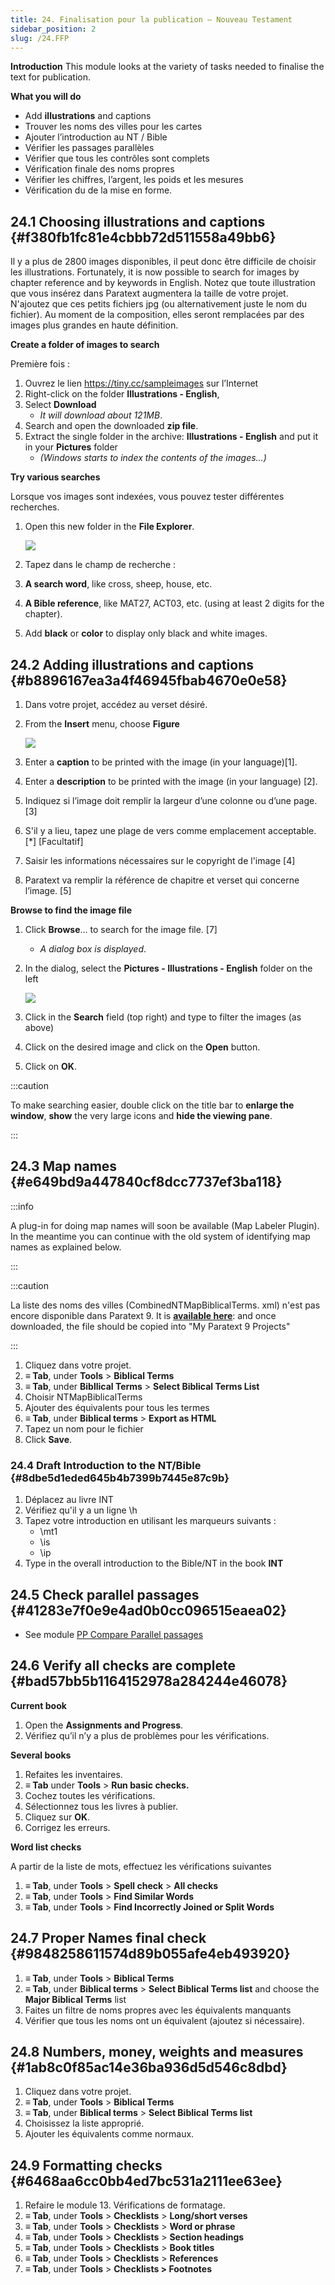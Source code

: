 ```yaml
---
title: 24. Finalisation pour la publication – Nouveau Testament
sidebar_position: 2
slug: /24.FFP
---
```


**Introduction**
This module looks at the variety of tasks needed to finalise the text for publication.

**What you will do**

- Add **illustrations** and captions
- Trouver les noms des villes pour les cartes
- Ajouter l’introduction au NT / Bible
- Vérifier les passages parallèles
- Vérifier que tous les contrôles sont complets
- Vérification finale des noms propres
- Vérifier les chiffres, l’argent, les poids et les mesures
- Vérification du de la mise en forme.

## 24.1 Choosing illustrations and captions {#f380fb1fc81e4cbbb72d511558a49bb6}

Il y a plus de 2800 images disponibles, il peut donc être difficile de choisir les illustrations. Fortunately, it is now possible to search for images by chapter reference and by keywords in English. Notez que toute illustration que vous insérez dans Paratext augmentera la taille de votre projet. N'ajoutez que ces petits fichiers jpg (ou alternativement juste le nom du fichier). Au moment de la composition, elles seront remplacées par des images plus grandes en haute définition.

**Create a folder of images to search**

Première fois :

1. Ouvrez le lien https://tiny.cc/sampleimages sur l’Internet
2. Right-click on the folder **Illustrations - English**,
3. Select **Download**
   - _It will download about 121MB_.
4. Search and open the downloaded **zip file**.
5. Extract the single folder in the archive: **Illustrations - English** and put it in your **Pictures** folder
   - _(Windows starts to index the contents of the images…)_

**Try various searches**

Lorsque vos images sont indexées, vous pouvez tester différentes recherches.

1. Open this new folder in the **File Explorer**.

   ![](./1562812922.png)

2. Tapez dans le champ de recherche :

3. **A search word**, like cross, sheep, house, etc.

4. **A Bible reference**, like MAT27, ACT03, etc. (using at least 2 digits for the chapter).

5. Add **black** or **color** to display only black and white images.

## 24.2 Adding illustrations and captions {#b8896167ea3a4f46945fbab4670e0e58}

1. Dans votre projet, accédez au verset désiré.

2. From the **Insert** menu, choose **Figure**

   ![](./1502129098.png)

3. Enter a **caption** to be printed with the image (in your language)[1].

4. Enter a **description** to be printed with the image (in your language) [2].

5. Indiquez si l’image doit remplir la largeur d’une colonne ou d’une page. [3]

6. S'il y a lieu, tapez une plage de vers comme emplacement acceptable. [\*] [Facultatif]

7. Saisir les informations nécessaires sur le copyright de l'image [4]

8. Paratext va remplir la référence de chapitre et verset qui concerne l’image. [5]

**Browse to find the image file**

1. Click **Browse**… to search for the image file. [7]
   - _A dialog box is displayed_.

2. In the dialog, select the **Pictures - Illustrations - English** folder on the left

   ![](./1785863083.png)

3. Click in the **Search** field (top right) and type to filter the images (as above)

4. Click on the desired image and click on the **Open** button.

5. Click on **OK**.

:::caution

To make searching easier, double click on the title bar to **enlarge the window**, **show** the very large icons and **hide the viewing pane**.

:::

## 24.3 Map names {#e649bd9a447840cf8dcc7737ef3ba118}

:::info

A plug-in for doing map names will soon be available (Map Labeler Plugin). In the meantime you can continue with the old system of identifying map names as explained below.

:::

:::caution

La liste des noms des villes (CombinedNTMapBiblicalTerms. xml) n'est pas encore disponible dans Paratext 9. It is [**available here**](pathname:///img/CombinedNTMapBiblicalTerms.xml): and once downloaded, the file should be copied into "My Paratext 9 Projects"

:::

1. Cliquez dans votre projet.
2. **≡ Tab**, under **Tools** &gt; **Biblical Terms**
3. **≡ Tab**, under **Bibllical Terms** &gt; **Select Biblical Terms List**
4. Choisir NTMapBiblicalTerms
5. Ajouter des équivalents pour tous les termes
6. **≡ Tab**, under **Biblical terms** &gt; **Export as HTML**
7. Tapez un nom pour le fichier
8. Click **Save**.

### 24.4 Draft Introduction to the NT/Bible {#8dbe5d1eded645b4b7399b7445e87c9b}

1. Déplacez au livre INT
2. Vérifiez qu'il y a un ligne \\h
3. Tapez votre introduction en utilisant les marqueurs suivants :
   - \mt1
   - \is
   - \ip
4. Type in the overall introduction to the Bible/NT in the book **INT**

## 24.5 Check parallel passages {#41283e7f0e9e4ad0b0cc096515eaea02}

- See module [PP Compare Parallel passages](https://sillsdev.github.io/paratext-manual/23.PP)

## 24.6 Verify all checks are complete {#bad57bb5b1164152978a284244e46078}

**Current book**

1. Open the **Assignments and Progress**.
2. Vérifiez qu’il n’y a plus de problèmes pour les vérifications.

**Several books**

1. Refaites les inventaires.
2. **≡ Tab** under **Tools** &gt; **Run basic checks.**
3. Cochez toutes les vérifications.
4. Sélectionnez tous les livres à publier.
5. Cliquez sur **OK**.
6. Corrigez les erreurs.

**Word list checks**

A partir de la liste de mots, effectuez les vérifications suivantes

1. **≡ Tab**, under **Tools** &gt; **Spell check** &gt; **All checks**
2. **≡ Tab**, under **Tools** &gt; **Find Similar Words**
3. **≡ Tab**, under **Tools** &gt; **Find Incorrectly Joined or Split Words**

## 24.7 Proper Names final check {#9848258611574d89b055afe4eb493920}

1. **≡ Tab**, under **Tools** &gt; **Biblical Terms**
2. **≡ Tab**, under **Biblical terms** &gt; **Select Biblical Terms list** and choose the **Major Biblical Terms** list
3. Faites un filtre de noms propres avec les équivalents manquants
4. Vérifier que tous les noms ont un équivalent (ajoutez si nécessaire).

## 24.8 Numbers, money, weights and measures {#1ab8c0f85ac14e36ba936d5d546c8dbd}

1. Cliquez dans votre projet.
2. **≡ Tab**, under **Tools** &gt; **Biblical Terms**
3. **≡ Tab**, under **Biblical terms** &gt; **Select Biblical Terms list**
4. Choisissez la liste approprié.
5. Ajouter les équivalents comme normaux.

## 24.9 Formatting checks {#6468aa6cc0bb4ed7bc531a2111ee63ee}

1. Refaire le module 13. Vérifications de formatage.
2. **≡ Tab**, under **Tools** &gt; **Checklists** &gt; **Long/short verses**
3. **≡ Tab**, under **Tools** &gt; **Checklists** &gt; **Word or phrase**
4. **≡ Tab**, under **Tools** &gt; **Checklists** &gt; **Section headings**
5. **≡ Tab**, under **Tools** &gt; **Checklists** &gt; **Book titles**
6. **≡ Tab**, under **Tools** &gt; **Checklists** &gt; **References**
7. **≡ Tab**, under **Tools** &gt; **Checklists &gt; Footnotes**
